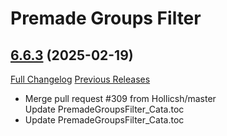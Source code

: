 # Premade Groups Filter

## [6.6.3](https://github.com/0xbs/premade-groups-filter/tree/6.6.3) (2025-02-19)
[Full Changelog](https://github.com/0xbs/premade-groups-filter/compare/6.6.2...6.6.3) [Previous Releases](https://github.com/0xbs/premade-groups-filter/releases)

- Merge pull request #309 from Hollicsh/master  
    Update PremadeGroupsFilter\_Cata.toc  
- Update PremadeGroupsFilter\_Cata.toc  